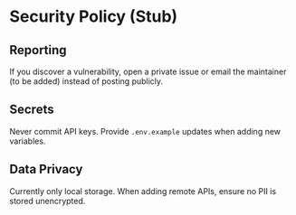 # Security Policy (Stub)

## Reporting
If you discover a vulnerability, open a private issue or email the maintainer (to be added) instead of posting publicly.

## Secrets
Never commit API keys. Provide `.env.example` updates when adding new variables.

## Data Privacy
Currently only local storage. When adding remote APIs, ensure no PII is stored unencrypted.
